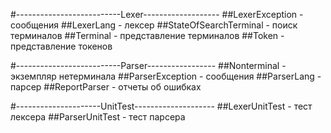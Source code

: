 #--------------------------Lexer-------------------
##LexerException - сообщения
##LexerLang - лексер
##StateOfSearchTerminal - поиск терминалов
##Terminal - представление терминалов
##Token - представление токенов


#--------------------------Parser-----------------
##Nonterminal - экземпляр нетерминала
##ParserException - сообщения
##ParserLang -  парсер
##ReportParser - отчеты об ошибках

#---------------------UnitTest--------------------
##LexerUnitTest - тест лексера 
##ParserUnitTest - тест парсера
